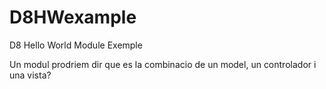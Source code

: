 # D8HWexample
D8 Hello World Module
Exemple

Un modul prodriem dir que es la combinacio de un model, un controlador i una vista?